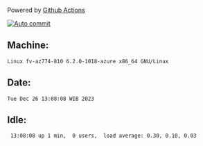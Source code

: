 Powered by [Github Actions](https://github.com/features/actions)

[![Auto commit](https://github.com/hiage/workstation/workflows/Auto%20commit/badge.svg)](https://github.com/hiage/workstation/actions?query=workflow%3A%22Auto+commit%22)

## Machine:
```
Linux fv-az774-810 6.2.0-1018-azure x86_64 GNU/Linux
```
## Date:
```
Tue Dec 26 13:08:08 WIB 2023
```
## Idle:
```
 13:08:08 up 1 min,  0 users,  load average: 0.30, 0.10, 0.03
```
